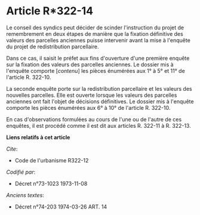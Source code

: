 # Article R*322-14

Le conseil des syndics peut décider de scinder l'instruction du projet de remembrement en deux étapes de manière que la
fixation définitive des valeurs des parcelles anciennes puisse intervenir avant la mise à l'enquête du projet de
redistribution parcellaire.

Dans ce cas, il saisit le préfet aux fins d'ouverture d'une première enquête sur la fixation des valeurs des parcelles
anciennes. Le dossier mis à l'enquête comporte [*contenu*] les pièces énumérées aux 1° à 5° et 11° de l'article R. 322-10.

La seconde enquête porte sur la redistribution parcellaire et les valeurs des nouvelles parcelles. Elle est ouverte lorsque
les valeurs des parcelles anciennes ont fait l'objet de décisions définitives. Le dossier mis à l'enquête comporte les pièces
énumérées aux 6° à 10° de l'article R. 322-10.

En cas d'observations formulées au cours de l'une ou de l'autre de ces enquêtes, il est procédé comme il est dit aux articles
R. 322-11 à R. 322-13.

**Liens relatifs à cet article**

_Cite_:

  - Code de l'urbanisme R322-12

_Codifié par_:

  - Décret n°73-1023 1973-11-08

_Anciens textes_:

  - Décret n°74-203 1974-03-26 ART. 14
